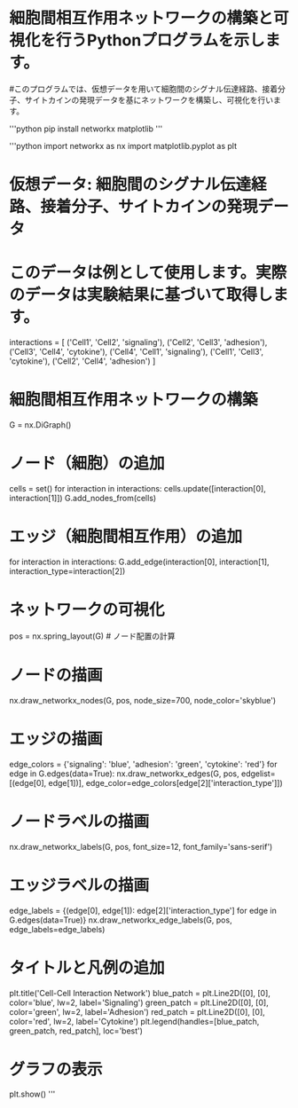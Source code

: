 # 細胞間相互作用ネットワークの構築と可視化を行うPythonプログラムを示します。
#このプログラムでは、仮想データを用いて細胞間のシグナル伝達経路、接着分子、サイトカインの発現データを基にネットワークを構築し、可視化を行います。

'''python
pip install networkx matplotlib
'''

'''python
import networkx as nx
import matplotlib.pyplot as plt

# 仮想データ: 細胞間のシグナル伝達経路、接着分子、サイトカインの発現データ
# このデータは例として使用します。実際のデータは実験結果に基づいて取得します。
interactions = [
    ('Cell1', 'Cell2', 'signaling'),
    ('Cell2', 'Cell3', 'adhesion'),
    ('Cell3', 'Cell4', 'cytokine'),
    ('Cell4', 'Cell1', 'signaling'),
    ('Cell1', 'Cell3', 'cytokine'),
    ('Cell2', 'Cell4', 'adhesion')
]

# 細胞間相互作用ネットワークの構築
G = nx.DiGraph()

# ノード（細胞）の追加
cells = set()
for interaction in interactions:
    cells.update([interaction[0], interaction[1]])
G.add_nodes_from(cells)

# エッジ（細胞間相互作用）の追加
for interaction in interactions:
    G.add_edge(interaction[0], interaction[1], interaction_type=interaction[2])

# ネットワークの可視化
pos = nx.spring_layout(G)  # ノード配置の計算

# ノードの描画
nx.draw_networkx_nodes(G, pos, node_size=700, node_color='skyblue')

# エッジの描画
edge_colors = {'signaling': 'blue', 'adhesion': 'green', 'cytokine': 'red'}
for edge in G.edges(data=True):
    nx.draw_networkx_edges(G, pos, edgelist=[(edge[0], edge[1])], edge_color=edge_colors[edge[2]['interaction_type']])

# ノードラベルの描画
nx.draw_networkx_labels(G, pos, font_size=12, font_family='sans-serif')

# エッジラベルの描画
edge_labels = {(edge[0], edge[1]): edge[2]['interaction_type'] for edge in G.edges(data=True)}
nx.draw_networkx_edge_labels(G, pos, edge_labels=edge_labels)

# タイトルと凡例の追加
plt.title('Cell-Cell Interaction Network')
blue_patch = plt.Line2D([0], [0], color='blue', lw=2, label='Signaling')
green_patch = plt.Line2D([0], [0], color='green', lw=2, label='Adhesion')
red_patch = plt.Line2D([0], [0], color='red', lw=2, label='Cytokine')
plt.legend(handles=[blue_patch, green_patch, red_patch], loc='best')

# グラフの表示
plt.show()
'''
